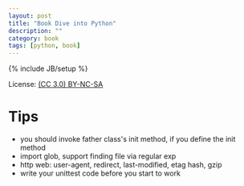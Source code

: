 ```yaml
---
layout: post
title: "Book Dive into Python"
description: ""
category: book
tags: [python, book]
---
```

{% include JB/setup %}

License: [(CC 3.0) BY-NC-SA](http://creativecommons.org/licenses/by-nc-sa/3.0/)

# Tips
* you should invoke father class's init method, if you define the init method
* import glob, support finding file via regular exp
* http web: user-agent, redirect, last-modified, etag hash, gzip
* write your unittest code before you start to work
